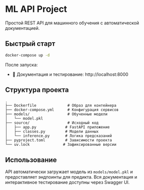 # ML API Project

Простой REST API для машинного обучения с автоматической документацией.

## Быстрый старт

```bash
docker-compose up -d
```

После запуска:
- 📖 Документация и тестирование: http://localhost:8000

## Структура проекта

```
.
├── Dockerfile              # Образ для контейнера
├── docker-compose.yml      # Конфигурация сервисов
├── models/                 # Обученные модели
│   └── model.pkl          
├── source/                 # Исходный код
│   ├── app.py             # FastAPI приложение
│   ├── classes.py         # Модели данных
│   └── inference.py       # Логика предсказаний
├── pyproject.toml         # Зависимости проекта
└── uv.lock               # Зафиксированные версии
```

## Использование

API автоматически загружает модель из `models/model.pkl` и предоставляет эндпоинты для предикта. Вся документация и интерактивное тестирование доступны через Swagger UI.